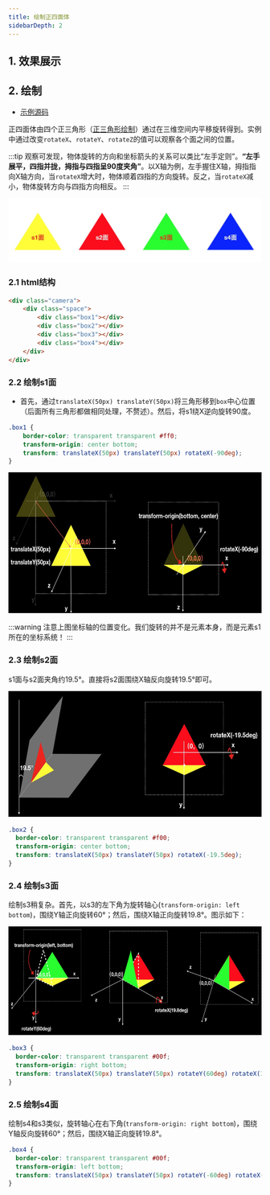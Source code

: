 ```yaml
---
title: 绘制正四面体 
sidebarDepth: 2
---
```


## 1. 效果展示

<CSS3-c04/>

## 2. 绘制

* [示例源码](https://github.com/xiuhonglee/canvasDoc/blob/master/docs/example/CSS3/ch05.html)

正四面体由四个正三角形（[正三角形绘制](/CSS3/c03.html#_2-正三角形)）通过在三维空间内平移旋转得到。实例中通过改变`rotateX`、`rotateY`、`rotateZ`的值可以观察各个面之间的位置。 

:::tip
观察可发现，物体旋转的方向和坐标箭头的关系可以类比“左手定则”。**“左手展平，四指并拢，拇指与四指呈90度夹角”**。以X轴为例，左手握住X轴，拇指指向X轴方向，当`rotateX`增大时，物体顺着四指的方向旋转。反之，当`rotateX`减小，物体旋转方向与四指方向相反。
:::

<img src="./img/ss.jpg">

### 2.1 html结构

```html
<div class="camera">
    <div class="space">
        <div class="box1"></div>
        <div class="box2"></div>
        <div class="box3"></div>
        <div class="box4"></div>
    </div>
</div>
```

### 2.2 绘制s1面

* 首先，通过`translateX(50px) translateY(50px)`将三角形移到`box`中心位置（后面所有三角形都做相同处理，不赘述）。然后，将s1绕X逆向旋转90度。

```css
.box1 {
    border-color: transparent transparent #ff0;
    transform-origin: center bottom;
    transform: translateX(50px) translateY(50px) rotateX(-90deg);
}
```

<img src="./img/s1.jpg" width="626" height="280">

:::warning
注意上图坐标轴的位置变化。我们旋转的并不是元素本身，而是元素s1所在的坐标系统！
:::

### 2.3 绘制s2面

s1面与s2面夹角约19.5°。直接将s2面围绕X轴反向旋转19.5°即可。

<img src="./img/s2.jpg" width="626" height="250">

```css
.box2 {
  border-color: transparent transparent #f00;
  transform-origin: center bottom;
  transform: translateX(50px) translateY(50px) rotateX(-19.5deg);
}
```

### 2.4 绘制s3面

绘制s3稍复杂。首先，以s3的左下角为旋转轴心(`transform-origin: left bottom`)，围绕Y轴正向旋转60°；然后，围绕X轴正向旋转19.8°。图示如下：

<img src="./img/s3.jpg" width="626" height="216">

```css
.box3 {
  border-color: transparent transparent #00f;
  transform-origin: right bottom;
  transform: translateX(50px) translateY(50px) rotateY(60deg) rotateX(19.5deg);
}
```

### 2.5 绘制s4面

绘制s4和s3类似，旋转轴心在右下角(`transform-origin: right bottom`)，围绕Y轴反向旋转60°；然后，围绕X轴正向旋转19.8°。

```css
.box4 {
  border-color: transparent transparent #00f;
  transform-origin: left bottom;
  transform: translateX(50px) translateY(50px) rotateY(-60deg) rotateX(19.5deg);
}
```
